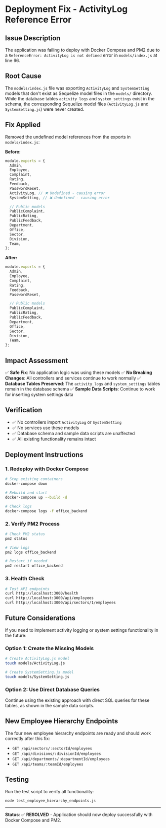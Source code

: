 # Deployment Fix - ActivityLog Reference Error

## Issue Description

The application was failing to deploy with Docker Compose and PM2 due to a `ReferenceError: ActivityLog is not defined` error in `models/index.js` at line 66.

## Root Cause

The `models/index.js` file was exporting `ActivityLog` and `SystemSetting` models that don't exist as Sequelize model files in the `models/` directory. While the database tables `activity_logs` and `system_settings` exist in the schema, the corresponding Sequelize model files (`ActivityLog.js` and `SystemSetting.js`) were never created.

## Fix Applied

Removed the undefined model references from the exports in `models/index.js`:

**Before:**

```javascript
module.exports = {
  Admin,
  Employee,
  Complaint,
  Rating,
  Feedback,
  PasswordReset,
  ActivityLog, // ❌ Undefined - causing error
  SystemSetting, // ❌ Undefined - causing error

  // Public models
  PublicComplaint,
  PublicRating,
  PublicFeedback,
  Department,
  Office,
  Sector,
  Division,
  Team,
};
```

**After:**

```javascript
module.exports = {
  Admin,
  Employee,
  Complaint,
  Rating,
  Feedback,
  PasswordReset,

  // Public models
  PublicComplaint,
  PublicRating,
  PublicFeedback,
  Department,
  Office,
  Sector,
  Division,
  Team,
};
```

## Impact Assessment

✅ **Safe Fix**: No application logic was using these models
✅ **No Breaking Changes**: All controllers and services continue to work normally
✅ **Database Tables Preserved**: The `activity_logs` and `system_settings` tables remain in the database schema
✅ **Sample Data Scripts**: Continue to work for inserting system settings data

## Verification

- ✅ No controllers import `ActivityLog` or `SystemSetting`
- ✅ No services use these models
- ✅ Database schema and sample data scripts are unaffected
- ✅ All existing functionality remains intact

## Deployment Instructions

### 1. Redeploy with Docker Compose

```bash
# Stop existing containers
docker-compose down

# Rebuild and start
docker-compose up --build -d

# Check logs
docker-compose logs -f office_backend
```

### 2. Verify PM2 Process

```bash
# Check PM2 status
pm2 status

# View logs
pm2 logs office_backend

# Restart if needed
pm2 restart office_backend
```

### 3. Health Check

```bash
# Test API endpoints
curl http://localhost:3000/health
curl http://localhost:3000/api/employees
curl http://localhost:3000/api/sectors/1/employees
```

## Future Considerations

If you need to implement activity logging or system settings functionality in the future:

### Option 1: Create the Missing Models

```bash
# Create ActivityLog.js model
touch models/ActivityLog.js

# Create SystemSetting.js model
touch models/SystemSetting.js
```

### Option 2: Use Direct Database Queries

Continue using the existing approach with direct SQL queries for these tables, as shown in the sample data scripts.

## New Employee Hierarchy Endpoints

The four new employee hierarchy endpoints are ready and should work correctly after this fix:

- `GET /api/sectors/:sectorId/employees`
- `GET /api/divisions/:divisionId/employees`
- `GET /api/departments/:departmentId/employees`
- `GET /api/teams/:teamId/employees`

## Testing

Run the test script to verify all functionality:

```bash
node test_employee_hierarchy_endpoints.js
```

---

**Status**: ✅ **RESOLVED** - Application should now deploy successfully with Docker Compose and PM2.
